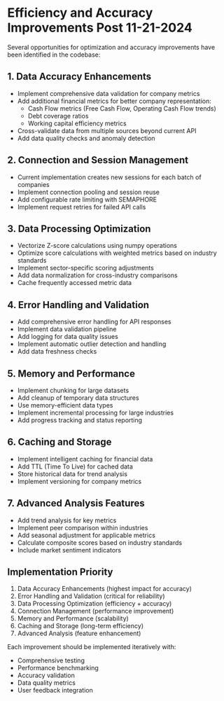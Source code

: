 # Efficiency and Accuracy Improvements Post 11-21-2024

Several opportunities for optimization and accuracy improvements have been identified in the codebase:

## 1. Data Accuracy Enhancements
- Implement comprehensive data validation for company metrics
- Add additional financial metrics for better company representation:
  - Cash Flow metrics (Free Cash Flow, Operating Cash Flow trends)
  - Debt coverage ratios
  - Working capital efficiency metrics
- Cross-validate data from multiple sources beyond current API
- Add data quality checks and anomaly detection

## 2. Connection and Session Management
- Current implementation creates new sessions for each batch of companies
- Implement connection pooling and session reuse
- Add configurable rate limiting with SEMAPHORE
- Implement request retries for failed API calls

## 3. Data Processing Optimization
- Vectorize Z-score calculations using numpy operations
- Optimize score calculations with weighted metrics based on industry standards
- Implement sector-specific scoring adjustments
- Add data normalization for cross-industry comparisons
- Cache frequently accessed metric data

## 4. Error Handling and Validation
- Add comprehensive error handling for API responses
- Implement data validation pipeline
- Add logging for data quality issues
- Implement automatic outlier detection and handling
- Add data freshness checks

## 5. Memory and Performance
- Implement chunking for large datasets
- Add cleanup of temporary data structures
- Use memory-efficient data types
- Implement incremental processing for large industries
- Add progress tracking and status reporting

## 6. Caching and Storage
- Implement intelligent caching for financial data
- Add TTL (Time To Live) for cached data
- Store historical data for trend analysis
- Implement versioning for company metrics

## 7. Advanced Analysis Features
- Add trend analysis for key metrics
- Implement peer comparison within industries
- Add seasonal adjustment for applicable metrics
- Calculate composite scores based on industry standards
- Include market sentiment indicators

## Implementation Priority
1. Data Accuracy Enhancements (highest impact for accuracy)
2. Error Handling and Validation (critical for reliability)
3. Data Processing Optimization (efficiency + accuracy)
4. Connection Management (performance improvement)
5. Memory and Performance (scalability)
6. Caching and Storage (long-term efficiency)
7. Advanced Analysis (feature enhancement)

Each improvement should be implemented iteratively with:
- Comprehensive testing
- Performance benchmarking
- Accuracy validation
- Data quality metrics
- User feedback integration
